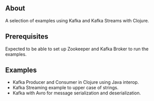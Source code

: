 ## About

A selection of examples using Kafka and Kafka Streams with Clojure. 

## Prerequisites
Expected to be able to set up Zookeeper and Kafka Broker to run the examples.

## Examples
* Kafka Producer and Consumer in Clojure using Java interop.
* Kafka Streaming example to upper case of strings.
* Kafka with Avro for message serialization and deserialization. 
